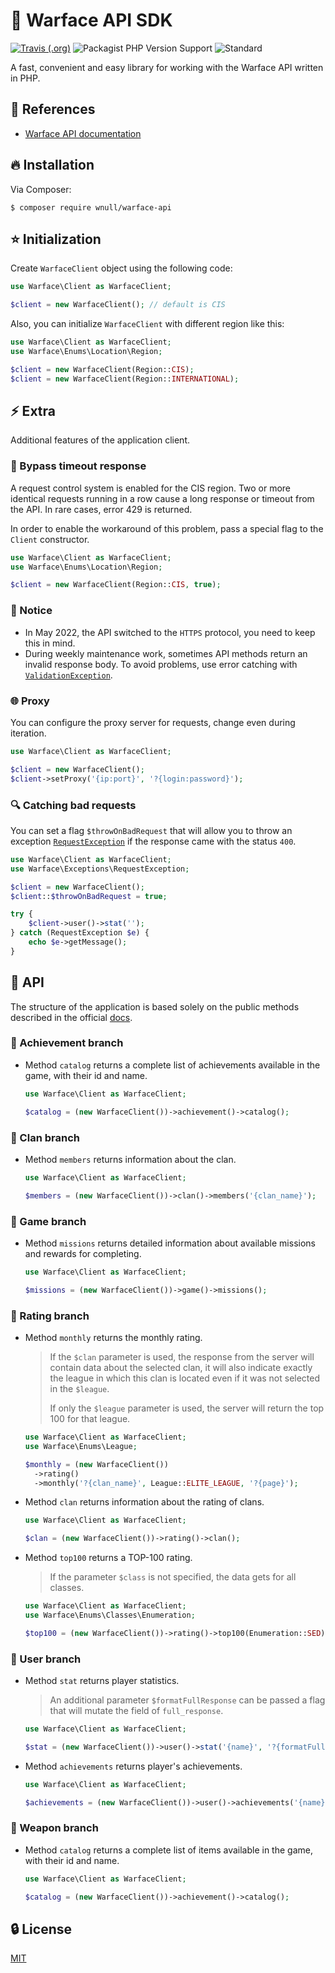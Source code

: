 # 🚀 Warface API SDK

[![Travis (.org)](https://img.shields.io/travis/wnull/warface-api?style=flat-square&color=%23228B22)](https://travis-ci.com/wnull/warface-api) 
![Packagist PHP Version Support](https://img.shields.io/packagist/php-v/wnull/warface-api?style=flat-square) 
![Standard](https://img.shields.io/badge/Standard-PSR--12-blueviolet?style=flat-square)

A fast, convenient and easy library for working with the Warface API written in PHP.

## 📎 References

- [Warface API documentation](https://ru.warface.com/wiki/index.php/API)

## 🔥 Installation

Via Composer:

```shell
$ composer require wnull/warface-api
```

## ⭐ Initialization

Create `WarfaceClient` object using the following code:

```php
use Warface\Client as WarfaceClient;

$client = new WarfaceClient(); // default is CIS
```

Also, you can initialize `WarfaceClient` with different region like this:

```php
use Warface\Client as WarfaceClient;
use Warface\Enums\Location\Region;

$client = new WarfaceClient(Region::CIS); 
$client = new WarfaceClient(Region::INTERNATIONAL);
```

## ⚡ Extra

Additional features of the application client.

### 📑 Bypass timeout response 

A request control system is enabled for the CIS region. Two or more identical requests running in a row cause a long response or timeout from the API. In rare cases, error 429 is returned.

In order to enable the workaround of this problem, pass a special flag to the `Client` constructor.

```php
use Warface\Client as WarfaceClient;
use Warface\Enums\Location\Region;

$client = new WarfaceClient(Region::CIS, true);
```


### 📌 Notice

- In May 2022, the API switched to the `HTTPS` protocol, you need to keep this in mind.
- During weekly maintenance work, sometimes API methods return an invalid response body. To avoid problems, use error catching with [`ValidationException`](src/Exceptions/ValidationException.php).


### 🌐 Proxy

You can configure the proxy server for requests, change even during iteration.

```php
use Warface\Client as WarfaceClient;

$client = new WarfaceClient(); 
$client->setProxy('{ip:port}', '?{login:password}');
```
### 🔍 Catching bad requests

You can set a flag `$throwOnBadRequest` that will allow you to throw an exception [`RequestException`](src/Exceptions/RequestException.php) if the response came with the status `400`.

```php
use Warface\Client as WarfaceClient;
use Warface\Exceptions\RequestException;

$client = new WarfaceClient();
$client::$throwOnBadRequest = true;

try {
    $client->user()->stat('');
} catch (RequestException $e) {
    echo $e->getMessage();
}
```

## 🔧 API

The structure of the application is based solely on the public methods described in the official [docs](#references).

### 🔸 Achievement branch

- Method `catalog` returns a complete list of achievements available in the game, with their id and name.

  ```php
  use Warface\Client as WarfaceClient;
  
  $catalog = (new WarfaceClient())->achievement()->catalog();
  ```

### 🔸 Clan branch

- Method `members` returns information about the clan.

  ```php
  use Warface\Client as WarfaceClient;
  
  $members = (new WarfaceClient())->clan()->members('{clan_name}');
  ```

### 🔸 Game branch

- Method `missions` returns detailed information about available missions and rewards for completing.

  ```php
  use Warface\Client as WarfaceClient;
  
  $missions = (new WarfaceClient())->game()->missions();
  ```

### 🔸 Rating branch

- Method `monthly` returns the monthly rating.

  > If the `$clan` parameter is used, the response from the server will contain data about the selected clan, it will also indicate exactly the league in which this clan is located even if it was not selected in the `$league`.
  >
  > If only the `$league` parameter is used, the server will return the top 100 for that league.

  ```php
  use Warface\Client as WarfaceClient;
  use Warface\Enums\League;
  
  $monthly = (new WarfaceClient())
    ->rating()
    ->monthly('?{clan_name}', League::ELITE_LEAGUE, '?{page}');
  ```

- Method `clan` returns information about the rating of clans.

  ```php
  use Warface\Client as WarfaceClient;
  
  $clan = (new WarfaceClient())->rating()->clan();
  ```

- Method `top100` returns a TOP-100 rating.

  > If the parameter `$class` is not specified, the data gets for all classes.

  ```php
  use Warface\Client as WarfaceClient;
  use Warface\Enums\Classes\Enumeration;
  
  $top100 = (new WarfaceClient())->rating()->top100(Enumeration::SED);
  ```

### 🔸 User branch

- Method `stat` returns player statistics.

   > An additional parameter `$formatFullResponse` can be passed a flag that will mutate the field of `full_response`.

  ```php
  use Warface\Client as WarfaceClient;
  
  $stat = (new WarfaceClient())->user()->stat('{name}', '?{formatFullResponse}');
  ```

- Method `achievements` returns player's achievements.

  ```php
  use Warface\Client as WarfaceClient;
  
  $achievements = (new WarfaceClient())->user()->achievements('{name}');
  ```

### 🔸 Weapon branch

- Method `catalog` returns a complete list of items available in the game, with their id and name.

  ```php
  use Warface\Client as WarfaceClient;
  
  $catalog = (new WarfaceClient())->achievement()->catalog();
  ```

## 🔒 License

[MIT](LICENSE)

